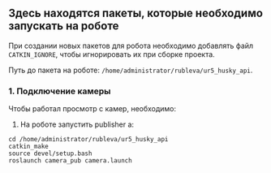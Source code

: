 ## Здесь находятся пакеты, которые необходимо запускать на роботе

При создании новых пакетов для робота необходимо добавлять файл <code>CATKIN_IGNORE</code>, чтобы игнорировать их при сборке проекта.

Путь до пакета на роботе: <code>/home/administrator/rubleva/ur5_husky_api</code>.

### 1. Подключение камеры

Чтобы работал просмотр с камер, необходимо:

1) На роботе запустить publisher а:
<pre><code>cd /home/administrator/rubleva/ur5_husky_api
catkin_make
source devel/setup.bash
roslaunch camera_pub camera.launch</code></pre>

